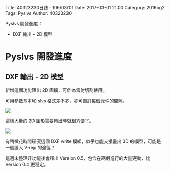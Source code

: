 Title: 40323230日誌 - 106/03/01
Date: 2017-03-01 21:00
Category: 2016bg2
Tags: Pyslvs
Author: 40323230

Pyslvs 開發進度：

* DXF 輸出 - 2D 模型

<!-- PELICAN_END_SUMMARY -->

Pyslvs 開發進度
===

DXF 輸出 - 2D 模型
---

新增這個功能匯出 2D 圖檔，可作為雷射切割使用。

可用參數基本和 slvs 格式差不多，亦可自訂每個元件的間隙。

![](https://raw.githubusercontent.com/coursemdetw/project_site_files/gh-pages/files/2016spring/g2/Python_solvespace/0301_01.png)

這樣大量的 2D 圖形需要轉出時就很方便了。

![](https://raw.githubusercontent.com/coursemdetw/project_site_files/gh-pages/files/2016spring/g2/Python_solvespace/0301_02.png)

有稍微花時間研究這個 DXF write 模組，似乎也能支援畫出 3D 的模型，可能是一個匯入 V-rep 的途徑？

這週末整理好功能後會釋出 Version 0.5，包含在寒假進行的大量更動，比 Version 0.4 更穩定。